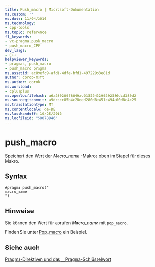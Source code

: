 ```yaml
---
title: Push_macro | Microsoft-Dokumentation
ms.custom: ''
ms.date: 11/04/2016
ms.technology:
- cpp-tools
ms.topic: reference
f1_keywords:
- vc-pragma.push_macro
- push_macro_CPP
dev_langs:
- C++
helpviewer_keywords:
- pragmas, push_macro
- push_macro pragma
ms.assetid: ac89efc9-afd1-4dfe-bfd1-497229b3e81d
author: corob-msft
ms.author: corob
ms.workload:
- cplusplus
ms.openlocfilehash: a6a389289f8849ac6155543299392586dcd389d2
ms.sourcegitcommit: a9dcbcc85b4c28eed280d8e451c494a00d8c4c25
ms.translationtype: MT
ms.contentlocale: de-DE
ms.lasthandoff: 10/25/2018
ms.locfileid: "50078946"
---
```

# <a name="pushmacro"></a>push_macro
Speichert den Wert der *Macro_name* -Makros oben im Stapel für dieses Makro.

## <a name="syntax"></a>Syntax

```
#pragma push_macro("
macro_name
")
```

## <a name="remarks"></a>Hinweise

Sie können den Wert für abrufen *Macro_name* mit `pop_macro`.

Finden Sie unter [Pop_macro](../preprocessor/pop-macro.md) ein Beispiel.

## <a name="see-also"></a>Siehe auch

[Pragma-Direktiven und das __Pragma-Schlüsselwort](../preprocessor/pragma-directives-and-the-pragma-keyword.md)
